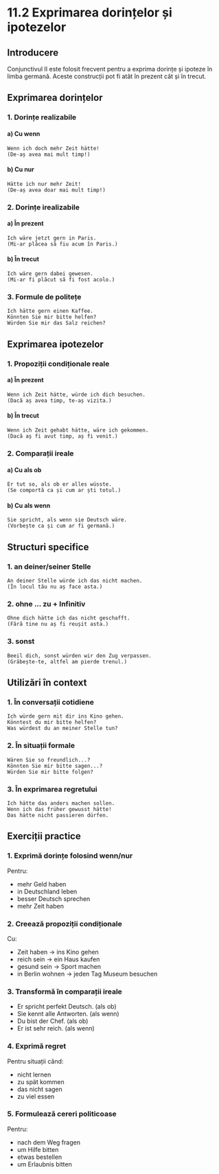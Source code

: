 # 11.2 Exprimarea dorințelor și ipotezelor

## Introducere
Conjunctivul II este folosit frecvent pentru a exprima dorințe și ipoteze în limba germană. Aceste construcții pot fi atât în prezent cât și în trecut.

## Exprimarea dorințelor

### 1. Dorințe realizabile
#### a) Cu wenn
```
Wenn ich doch mehr Zeit hätte!
(De-aș avea mai mult timp!)
```

#### b) Cu nur
```
Hätte ich nur mehr Zeit!
(De-aș avea doar mai mult timp!)
```

### 2. Dorințe irealizabile
#### a) În prezent
```
Ich wäre jetzt gern in Paris.
(Mi-ar plăcea să fiu acum în Paris.)
```

#### b) În trecut
```
Ich wäre gern dabei gewesen.
(Mi-ar fi plăcut să fi fost acolo.)
```

### 3. Formule de politețe
```
Ich hätte gern einen Kaffee.
Könnten Sie mir bitte helfen?
Würden Sie mir das Salz reichen?
```

## Exprimarea ipotezelor

### 1. Propoziții condiționale reale
#### a) În prezent
```
Wenn ich Zeit hätte, würde ich dich besuchen.
(Dacă aș avea timp, te-aș vizita.)
```

#### b) În trecut
```
Wenn ich Zeit gehabt hätte, wäre ich gekommen.
(Dacă aș fi avut timp, aș fi venit.)
```

### 2. Comparații ireale
#### a) Cu als ob
```
Er tut so, als ob er alles wüsste.
(Se comportă ca și cum ar ști totul.)
```

#### b) Cu als wenn
```
Sie spricht, als wenn sie Deutsch wäre.
(Vorbește ca și cum ar fi germană.)
```

## Structuri specifice

### 1. an deiner/seiner Stelle
```
An deiner Stelle würde ich das nicht machen.
(În locul tău nu aș face asta.)
```

### 2. ohne ... zu + Infinitiv
```
Ohne dich hätte ich das nicht geschafft.
(Fără tine nu aș fi reușit asta.)
```

### 3. sonst
```
Beeil dich, sonst würden wir den Zug verpassen.
(Grăbește-te, altfel am pierde trenul.)
```

## Utilizări în context

### 1. În conversații cotidiene
```
Ich würde gern mit dir ins Kino gehen.
Könntest du mir bitte helfen?
Was würdest du an meiner Stelle tun?
```

### 2. În situații formale
```
Wären Sie so freundlich...?
Könnten Sie mir bitte sagen...?
Würden Sie mir bitte folgen?
```

### 3. În exprimarea regretului
```
Ich hätte das anders machen sollen.
Wenn ich das früher gewusst hätte!
Das hätte nicht passieren dürfen.
```

## Exerciții practice

### 1. Exprimă dorințe folosind wenn/nur
Pentru:
- mehr Geld haben
- in Deutschland leben
- besser Deutsch sprechen
- mehr Zeit haben

### 2. Creează propoziții condiționale
Cu:
- Zeit haben → ins Kino gehen
- reich sein → ein Haus kaufen
- gesund sein → Sport machen
- in Berlin wohnen → jeden Tag Museum besuchen

### 3. Transformă în comparații ireale
- Er spricht perfekt Deutsch. (als ob)
- Sie kennt alle Antworten. (als wenn)
- Du bist der Chef. (als ob)
- Er ist sehr reich. (als wenn)

### 4. Exprimă regret
Pentru situații când:
- nicht lernen
- zu spät kommen
- das nicht sagen
- zu viel essen

### 5. Formulează cereri politicoase
Pentru:
- nach dem Weg fragen
- um Hilfe bitten
- etwas bestellen
- um Erlaubnis bitten
